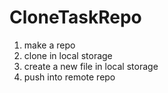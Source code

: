 # CloneTaskRepo

1. make a repo 
2. clone in local storage
3. create a new file in local storage
4. push into remote repo
